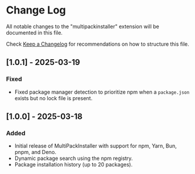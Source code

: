 # Change Log

All notable changes to the "multipackinstaller" extension will be documented in this file.

Check [Keep a Changelog](http://keepachangelog.com/) for recommendations on how to structure this file.

## [1.0.1] - 2025-03-19
### Fixed
- Fixed package manager detection to prioritize npm when a `package.json` exists but no lock file is present.

## [1.0.0] - 2025-03-18
### Added
- Initial release of MultiPackInstaller with support for npm, Yarn, Bun, pnpm, and Deno.
- Dynamic package search using the npm registry.
- Package installation history (up to 20 packages).